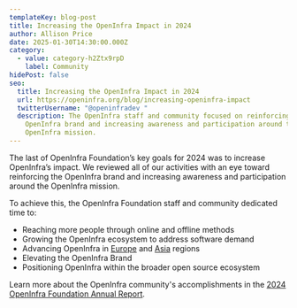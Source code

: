```yaml
---
templateKey: blog-post
title: Increasing the OpenInfra Impact in 2024
author: Allison Price
date: 2025-01-30T14:30:00.000Z
category:
  - value: category-h2Ztx9rpD
    label: Community
hidePost: false
seo:
  title: Increasing the OpenInfra Impact in 2024
  url: https://openinfra.org/blog/increasing-openinfra-impact
  twitterUsername: "@openinfradev "
  description: The OpenInfra staff and community focused on reinforcing the
    OpenInfra brand and increasing awareness and participation around the
    OpenInfra mission.
---
```

The last of OpenInfra Foundation’s key goals for 2024 was to increase OpenInfra’s impact. We reviewed all of our activities with an eye toward reinforcing the OpenInfra brand and increasing awareness and participation around the OpenInfra mission.

To achieve this, the OpenInfra Foundation staff and community dedicated time to:

* Reaching more people through online and offline methods
* Growing the OpenInfra ecosystem to address software demand
* Advancing OpenInfra in [Europe](openinfraeurope.org) and [Asia](openinfraasia.org) regions
* Elevating the OpenInfra Brand
* Positioning OpenInfra within the broader open source ecosystem

Learn more about the OpenInfra community's accomplishments in the [2024 OpenInfra Foundation Annual Report](https://openinfra.org/annual-report/2024).